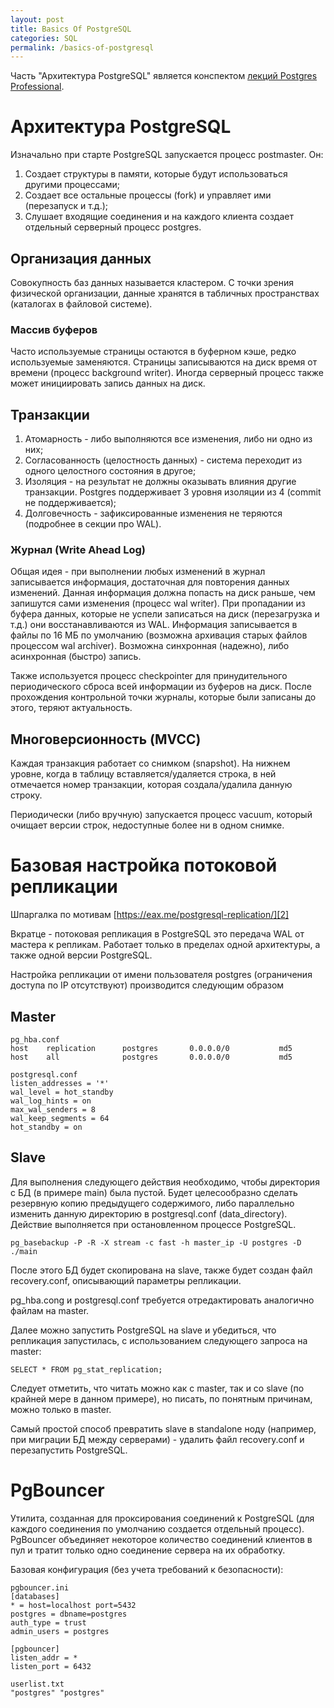 ```yaml
---
layout: post
title: Basics Of PostgreSQL 
categories: SQL
permalink: /basics-of-postgresql
---
```


Часть "Архитектура PostgreSQL" является конспектом [лекций Postgres Professional][1].

# Архитектура PostgreSQL

Изначально при старте PostgreSQL запускается процесс postmaster. Он:
 1. Создает структуры в памяти, которые будут использоваться другими процессами;
 2. Создает все остальные процессы (fork) и управляет ими (перезапуск и т.д.);
 3. Слушает входящие соединения и на каждого клиента создает отдельный серверный процесс postgres.

<!---excerpt-break-->

## Организация данных
Совокупность баз данных называется кластером.
С точки зрения физической организации, данные хранятся в табличных пространствах (каталогах в файловой системе).

### Массив буферов
Часто используемые страницы остаются в буферном кэше, редко используемые заменяются.
Страницы записываются на диск время от времени (процесс background writer). Иногда серверный процесс также может инициировать запись данных на диск. 

## Транзакции
 1. Атомарность - либо выполняются все изменения, либо ни одно из них;
 2. Согласованность (целостность данных) - система переходит из одного целостного состояния в другое;
 3. Изоляция - на результат не должны оказывать влияния другие транзакции. Postgres поддерживает 3 уровня изоляции из 4 (commit не поддерживается);
 4. Долговечность - зафиксированные изменения не теряются (подробнее в секции про WAL).

### Журнал (Write Ahead Log)

Общая идея - при выполнении любых изменений в журнал записывается информация, достаточная для повторения данных изменений. Данная информация должна попасть на диск раньше, чем запишутся сами изменения (процесс wal writer). 
При пропадании из буфера данных, которые не успели записаться на диск (перезагрузка и т.д.) они восстанавливаются из WAL. Информация записывается в файлы по 16 МБ по умолчанию (возможна архивация старых файлов процессом wal archiver). 
Возможна синхронная (надежно), либо асинхронная (быстро) запись.

Также используется процесс checkpointer для принудительного периодического сброса всей информации из буферов на диск. После прохождения контрольной точки журналы, которые были записаны до этого, теряют актуальность. 

## Многоверсионность (MVCC)
Каждая транзакция работает со снимком (snapshot).
На нижнем уровне, когда в таблицу вставляется/удаляется строка, в ней отмечается номер транзакции, которая создала/удалила данную строку.

Периодически (либо вручную) запускается процесс vacuum, который очищает версии строк, недоступные более ни в одном снимке. 

# Базовая настройка потоковой репликации
Шпаргалка по мотивам [https://eax.me/postgresql-replication/][2]

Вкратце - потоковая репликация в PostgreSQL это передача WAL от мастера к репликам. Работает только в пределах одной архитектуры, а также одной версии PostgreSQL.

Настройка репликации от имени пользователя postgres (ограничения доступа по IP отсутствуют) производится следующим образом

## Master
```
pg_hba.conf
host    replication      postgres       0.0.0.0/0           md5
host    all              postgres       0.0.0.0/0           md5
```
```
postgresql.conf
listen_addresses = '*'
wal_level = hot_standby
wal_log_hints = on
max_wal_senders = 8
wal_keep_segments = 64
hot_standby = on
```

## Slave

Для выполнения следующего действия необходимо, чтобы директория с БД (в примере main) была пустой. Будет целесообразно сделать резервную копию предыдущего содержимого, либо параллельно изменить данную директорию в postgresql.conf (data_directory). Действие выполняется при остановленном процессе PostgreSQL.

```pg_basebackup -P -R -X stream -c fast -h master_ip -U postgres -D ./main```

После этого БД будет скопирована на slave, также будет создан файл recovery.conf, описывающий параметры репликации.

pg_hba.cong и postgresql.conf требуется отредактировать аналогично файлам на master.

Далее можно запустить PostgreSQL на slave и убедиться, что репликация запустилась, с использованием следующего запроса на master:

```SELECT * FROM pg_stat_replication;```

Следует отметить, что читать можно как с master, так и со slave (по крайней мере в данном примере), но писать, по понятным причинам, можно только в master.

Самый простой способ превратить slave в standalone ноду (например, при миграции БД между серверами) - удалить файл recovery.conf и перезапустить PostgreSQL. 

# PgBouncer

Утилита, созданная для проксирования соединений к PostgreSQL (для каждого соединения по умолчанию создается отдельный процесс). PgBouncer объединяет некоторое количество соединений клиентов в пул и тратит только одно соединение сервера на их обработку. 

Базовая конфигурация (без учета требований к безопасности):
```
pgbouncer.ini
[databases]
* = host=localhost port=5432
postgres = dbname=postgres
auth_type = trust
admin_users = postgres

[pgbouncer]
listen_addr = *
listen_port = 6432
```
```
userlist.txt 
"postgres" "postgres"
```

 [1]: https://www.youtube.com/playlist?list=PLaFqU3KCWw6KzGwUubZm-9-vKsi6vh5qC
 [2]: https://eax.me/postgresql-replication/

